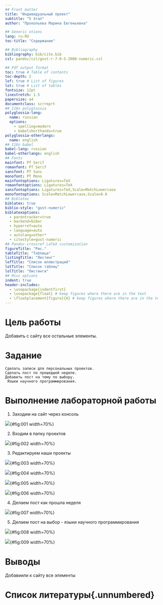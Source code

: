 ```yaml
---
## Front matter
title: "Индивидуальный проект"
subtitle: "5 Этап"
author: "Прокопьева Марина Евгеньевна"

## Generic otions
lang: ru-RU
toc-title: "Содержание"

## Bibliography
bibliography: bib/cite.bib
csl: pandoc/csl/gost-r-7-0-5-2008-numeric.csl

## Pdf output format
toc: true # Table of contents
toc-depth: 2
lof: true # List of figures
lot: true # List of tables
fontsize: 12pt
linestretch: 1.5
papersize: a4
documentclass: scrreprt
## I18n polyglossia
polyglossia-lang:
  name: russian
  options:
	- spelling=modern
	- babelshorthands=true
polyglossia-otherlangs:
  name: english
## I18n babel
babel-lang: russian
babel-otherlangs: english
## Fonts
mainfont: PT Serif
romanfont: PT Serif
sansfont: PT Sans
monofont: PT Mono
mainfontoptions: Ligatures=TeX
romanfontoptions: Ligatures=TeX
sansfontoptions: Ligatures=TeX,Scale=MatchLowercase
monofontoptions: Scale=MatchLowercase,Scale=0.9
## Biblatex
biblatex: true
biblio-style: "gost-numeric"
biblatexoptions:
  - parentracker=true
  - backend=biber
  - hyperref=auto
  - language=auto
  - autolang=other*
  - citestyle=gost-numeric
## Pandoc-crossref LaTeX customization
figureTitle: "Рис."
tableTitle: "Таблица"
listingTitle: "Листинг"
lofTitle: "Список иллюстраций"
lotTitle: "Список таблиц"
lolTitle: "Листинги"
## Misc options
indent: true
header-includes:
  - \usepackage{indentfirst}
  - \usepackage{float} # keep figures where there are in the text
  - \floatplacement{figure}{H} # keep figures where there are in the text
---
```


# Цель работы

Добавить с сайту все остальные элементы.

# Задание

    Сделать записи для персональных проектов.
    Сделать пост по прошедшей неделе.
    Добавить пост на тему по выбору.
     Языки научного программирования.
     

# Выполнение лабораторной работы

1. Заходим на сайт через консоль

![](image/001.png){#fig:001 width=70%}

2. Входим в папку проектов 

![](image/002.png){#fig:002 width=70%}

3. Редактируем наши проекты 

![](image/003.png){#fig:003 width=70%}

![](image/004.png){#fig:004 width=70%}

![](image/005.png){#fig:005 width=70%}

![](image/006.png){#fig:006 width=70%}

4. Делаем пост как прошла неделя

![](image/007.png){#fig:007 width=70%}

5. Делаем пост на выбор - языки научного программирования

![](image/008.png){#fig:008 width=70%}

![](image/009.png){#fig:009 width=70%}

# Выводы

Добавиили к сайту все элементы 

# Список литературы{.unnumbered}

